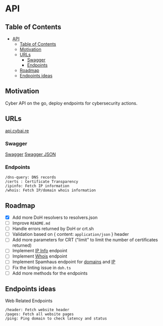 # API

## Table of Contents

- [API](#api)
  - [Table of Contents](#table-of-contents)
  - [Motivation](#motivation)
  - [URLs](#urls)
    - [Swagger](#swagger)
    - [Endpoints](#endpoints)
  - [Roadmap](#roadmap)
  - [Endpoints ideas](#endpoints-ideas)

## Motivation

Cyber API on the go, deploy endpoints for cybersecurity actions.

## URLs

[api.cybai.re](https://api.cybai.re/)

### Swagger

[Swagger](https://api.cybai.re/swagger)
[Swagger JSON](https://api.cybai.re/swagger/json)

### Endpoints

    /dns-query: DNS records
    /certs : Certificate Transparency
    /ipinfo: Fetch IP information
    /whois: Fetch IP/domain whois information

## Roadmap

- [x] Add more DoH resolvers to resolvers.json
- [ ] Improve `README.md`
- [ ] Handle errors returned by DoH or crt.sh
- [ ] Validation based on { content: `application/json` } header
- [ ] Add more parameters for CRT ("limit" to limit the number of certificates returned)
- [ ] Implement [IP Info](https://freeipapi.com/api/json/{ip}) endpoint
- [ ] Implement [Whois](https://rdap.org/domain/{domain}) endpoint
- [ ] Implement Spamhaus endpoint for [domains](https://www.spamhaus.org/api/v1/sia-proxy/api/intel/v2/byobject/domain/malakoffhumanis.com/overview) and [IP](https://www.spamhaus.org/api/v1/sia-proxy/api/intel/v1/byobject/cidr/ALL/listings/live/{ip})
- [ ] Fix the linting issue in `doh.ts`
- [ ] Add more methods for the endpoints

## Endpoints ideas

Web Related Endpoints

    /header: Fetch website header
    /pages: Fetch all website pages
    /ping: Ping domain to check latency and status

